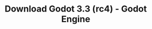 ---
# Generated by /tools/generators/src/download_archive_generator !!! do not edit by hand !!!
title: 'Download Godot 3.3 (rc4) - Godot Engine'
type: 'download/archive'
name: '3.3'
flavor: 'rc4'
release_date: '2021-03-09T03:00:00-00:00'
release_notes: 'article/release-candidate-godot-3-2-4-rc-4/'
primaryPlatforms:
  - 'android.apk'
  - 'linux.64'
  - 'macos.universal'
  - 'windows.64'
  - 'linux_server.headless.64'
  - 'web'
  - 'templates'
links:
  android.apk:
    name: 'android.apk'
    title: 'Android'
    caption: 'Universal APK (ARM64 + ARMv7 + x86_64 + x86)'
    tags:
      - 'APK download'
      - 'ARM64/v7'
      - 'x86 (64 & 32 bit)'
    hosts:
      github_builds:
        regular: 'https://github.com/godotengine/godot-builds/releases/download/3.3-rc4/Godot_v3.3-rc4_android_editor.apk'
        mono: '#'
      github:
        regular: 'https://github.com/godotengine/godot/releases/download/3.3-rc4/Godot_v3.3-rc4_android_editor.apk'
        mono: '#'
  linux.64:
    name: 'linux.64'
    title: 'Linux'
    caption: 'Standard (x86_64)'
    tags:
      - '64 bit'
    hosts:
      github_builds:
        regular: 'https://github.com/godotengine/godot-builds/releases/download/3.3-rc4/Godot_v3.3-rc4_x11.64.zip'
        mono: 'https://github.com/godotengine/godot-builds/releases/download/3.3-rc4/Godot_v3.3-rc4_mono_x11_64.zip'
      github:
        regular: 'https://github.com/godotengine/godot/releases/download/3.3-rc4/Godot_v3.3-rc4_x11.64.zip'
        mono: 'https://github.com/godotengine/godot/releases/download/3.3-rc4/Godot_v3.3-rc4_mono_x11_64.zip'
  macos.universal:
    name: 'macos.universal'
    title: 'macOS'
    caption: 'Universal (x86_64 + Apple Silicon)'
    tags:
      - 'Intel/Apple Silicon'
      - '64 bit'
    hosts:
      github_builds:
        regular: 'https://github.com/godotengine/godot-builds/releases/download/3.3-rc4/Godot_v3.3-rc4_osx.universal.zip'
        mono: 'https://github.com/godotengine/godot-builds/releases/download/3.3-rc4/Godot_v3.3-rc4_mono_osx.universal.zip'
      github:
        regular: 'https://github.com/godotengine/godot/releases/download/3.3-rc4/Godot_v3.3-rc4_osx.universal.zip'
        mono: 'https://github.com/godotengine/godot/releases/download/3.3-rc4/Godot_v3.3-rc4_mono_osx.universal.zip'
  windows.64:
    name: 'windows.64'
    title: 'Windows'
    caption: 'Standard (x86_64)'
    tags:
      - '64 bit'
    hosts:
      github_builds:
        regular: 'https://github.com/godotengine/godot-builds/releases/download/3.3-rc4/Godot_v3.3-rc4_win64.exe.zip'
        mono: 'https://github.com/godotengine/godot-builds/releases/download/3.3-rc4/Godot_v3.3-rc4_mono_win64.zip'
      github:
        regular: 'https://github.com/godotengine/godot/releases/download/3.3-rc4/Godot_v3.3-rc4_win64.exe.zip'
        mono: 'https://github.com/godotengine/godot/releases/download/3.3-rc4/Godot_v3.3-rc4_mono_win64.zip'
  linux_server.headless.64:
    name: 'linux_server.headless.64'
    title: 'Linux Server'
    caption: 'Headless (x86_64)'
    tags:
      - '64 bit'
      - 'Headless'
    hosts:
      github_builds:
        regular: 'https://github.com/godotengine/godot-builds/releases/download/3.3-rc4/Godot_v3.3-rc4_linux_headless.64.zip'
        mono: 'https://github.com/godotengine/godot-builds/releases/download/3.3-rc4/Godot_v3.3-rc4_mono_linux_headless_64.zip'
      github:
        regular: 'https://github.com/godotengine/godot/releases/download/3.3-rc4/Godot_v3.3-rc4_linux_headless.64.zip'
        mono: 'https://github.com/godotengine/godot/releases/download/3.3-rc4/Godot_v3.3-rc4_mono_linux_headless_64.zip'
  web:
    name: 'web'
    title: 'Web editor'
    caption: ''
    tags:
      - 'Self-hosted'
      - 'Cross-platform'
    hosts:
      github_builds:
        regular: 'https://github.com/godotengine/godot-builds/releases/download/3.3-rc4/Godot_v3.3-rc4_web_editor.zip'
        mono: '#'
      github:
        regular: 'https://github.com/godotengine/godot/releases/download/3.3-rc4/Godot_v3.3-rc4_web_editor.zip'
        mono: '#'
  linux.32:
    name: 'linux.32'
    title: 'Linux'
    caption: 'Standard (x86)'
    tags:
      - '32 bit'
    hosts:
      github_builds:
        regular: 'https://github.com/godotengine/godot-builds/releases/download/3.3-rc4/Godot_v3.3-rc4_x11.32.zip'
        mono: 'https://github.com/godotengine/godot-builds/releases/download/3.3-rc4/Godot_v3.3-rc4_mono_x11_32.zip'
      github:
        regular: 'https://github.com/godotengine/godot/releases/download/3.3-rc4/Godot_v3.3-rc4_x11.32.zip'
        mono: 'https://github.com/godotengine/godot/releases/download/3.3-rc4/Godot_v3.3-rc4_mono_x11_32.zip'
  windows.32:
    name: 'windows.32'
    title: 'Windows'
    caption: 'Standard (x86)'
    tags:
      - '32 bit'
    hosts:
      github_builds:
        regular: 'https://github.com/godotengine/godot-builds/releases/download/3.3-rc4/Godot_v3.3-rc4_win32.exe.zip'
        mono: 'https://github.com/godotengine/godot-builds/releases/download/3.3-rc4/Godot_v3.3-rc4_mono_win32.zip'
      github:
        regular: 'https://github.com/godotengine/godot/releases/download/3.3-rc4/Godot_v3.3-rc4_win32.exe.zip'
        mono: 'https://github.com/godotengine/godot/releases/download/3.3-rc4/Godot_v3.3-rc4_mono_win32.zip'
  linux_server.64:
    name: 'linux_server.64'
    title: 'Linux Server'
    caption: 'Standard (x86_64)'
    tags:
      - '64 bit'
    hosts:
      github_builds:
        regular: 'https://github.com/godotengine/godot-builds/releases/download/3.3-rc4/Godot_v3.3-rc4_linux_server.64.zip'
        mono: 'https://github.com/godotengine/godot-builds/releases/download/3.3-rc4/Godot_v3.3-rc4_mono_linux_server_64.zip'
      github:
        regular: 'https://github.com/godotengine/godot/releases/download/3.3-rc4/Godot_v3.3-rc4_linux_server.64.zip'
        mono: 'https://github.com/godotengine/godot/releases/download/3.3-rc4/Godot_v3.3-rc4_mono_linux_server_64.zip'
  aar_library:
    name: 'aar_library'
    title: 'AAR library'
    caption: ''
    tags:
      - 'Android plugins'
      - 'Java'
      - 'Kotlin'
    hosts:
      github_builds:
        regular: 'https://github.com/godotengine/godot-builds/releases/download/3.3-rc4/godot-lib.3.3.rc4.release.aar'
        mono: 'https://github.com/godotengine/godot-builds/releases/download/3.3-rc4/godot-lib.3.3.rc4.mono.release.aar'
      github:
        regular: 'https://github.com/godotengine/godot/releases/download/3.3-rc4/godot-lib.3.3.rc4.release.aar'
        mono: 'https://github.com/godotengine/godot/releases/download/3.3-rc4/godot-lib.3.3.rc4.mono.release.aar'
  templates:
    name: 'templates'
    title: 'Export templates'
    caption: ''
    tags:
      - 'Used to export your games to all supported platforms'
    hosts:
      github_builds:
        regular: 'https://github.com/godotengine/godot-builds/releases/download/3.3-rc4/Godot_v3.3-rc4_export_templates.tpz'
        mono: 'https://github.com/godotengine/godot-builds/releases/download/3.3-rc4/Godot_v3.3-rc4_mono_export_templates.tpz'
      github:
        regular: 'https://github.com/godotengine/godot/releases/download/3.3-rc4/Godot_v3.3-rc4_export_templates.tpz'
        mono: 'https://github.com/godotengine/godot/releases/download/3.3-rc4/Godot_v3.3-rc4_mono_export_templates.tpz'
---